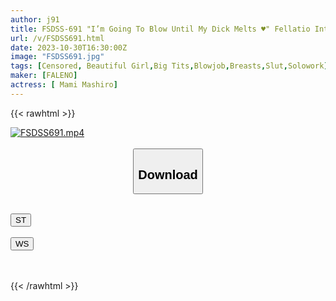 ```yaml
---
author: j91
title: FSDSS-691 "I’m Going To Blow Until My Dick Melts ♥" Fellatio Intense Training! Mami Mashiro
url: /v/FSDSS691.html
date: 2023-10-30T16:30:00Z
image: "FSDSS691.jpg"
tags: [Censored, Beautiful Girl,Big Tits,Blowjob,Breasts,Slut,Solowork]
maker: [FALENO]
actress: [ Mami Mashiro]
---
```



{{< rawhtml >}}

<div class="video" data-videoid="qZ29gBgm97uz2o4">
    <a href="javascript:;">
        <img src="https://my.j91.asia/v/FSDSS691.jpg" width="WIDTH" height="HEIGHT" alt="FSDSS691.mp4" loading="lazy">
    </a>
</div>

<script type="text/javascript" src="https://j91.asia/asset/on-demand-st.js"></script>

<br>
  <link rel="stylesheet" href="https://j91.asia/asset/bs5.css">
  
  <center>
  <button class="btn btn-primary" type="button" data-bs-toggle="collapse" data-bs-target=".multi-collapse" aria-expanded="false" aria-controls="multiCollapseExample1 multiCollapseExample2"><h2>Download</h2></button></center>
</p>
<div class="row">
  <div class="col">
    <div class="collapse multi-collapse" id="multiCollapseExample1">
      <div class="card card-body">
	      	      <br>
<div class="buttons">  
<a href="https://streamtape.to/v/qZ29gBgm97uz2o4"><button class="btn-hover color-3"><i class="fa fa-download"></i> ST</button></a></div>
    </div>
  </div>
</div>
  <div class="col">
    <div class="collapse multi-collapse" id="multiCollapseExample2">
      <div class="card card-body">
	      <br>
<div class="buttons">
    <a href="https://wolfstream.tv/wm9e13ryuu76"><button class="btn-hover color-9"><i class="fa fa-download"></i> WS</button></a></div>
<br><br>
      </div>
    </div>
  </div>
</div>

{{< /rawhtml >}}